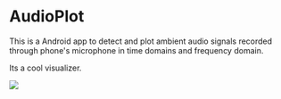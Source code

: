 # AudioPlot

This is a Android app to detect and plot ambient audio signals recorded through phone's microphone in time domains and frequency domain.

Its a cool visualizer.

![](https://github.com/anubhabckbty/AudioPlot/blob/master/audioplot.gif)
